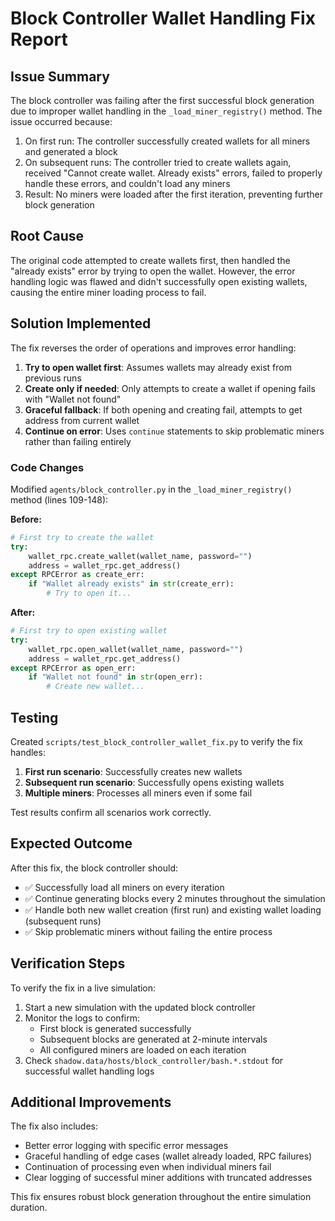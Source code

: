 # Block Controller Wallet Handling Fix Report

## Issue Summary

The block controller was failing after the first successful block generation due to improper wallet handling in the `_load_miner_registry()` method. The issue occurred because:

1. On first run: The controller successfully created wallets for all miners and generated a block
2. On subsequent runs: The controller tried to create wallets again, received "Cannot create wallet. Already exists" errors, failed to properly handle these errors, and couldn't load any miners
3. Result: No miners were loaded after the first iteration, preventing further block generation

## Root Cause

The original code attempted to create wallets first, then handled the "already exists" error by trying to open the wallet. However, the error handling logic was flawed and didn't successfully open existing wallets, causing the entire miner loading process to fail.

## Solution Implemented

The fix reverses the order of operations and improves error handling:

1. **Try to open wallet first**: Assumes wallets may already exist from previous runs
2. **Create only if needed**: Only attempts to create a wallet if opening fails with "Wallet not found"
3. **Graceful fallback**: If both opening and creating fail, attempts to get address from current wallet
4. **Continue on error**: Uses `continue` statements to skip problematic miners rather than failing entirely

### Code Changes

Modified `agents/block_controller.py` in the `_load_miner_registry()` method (lines 109-148):

**Before:**
```python
# First try to create the wallet
try:
    wallet_rpc.create_wallet(wallet_name, password="")
    address = wallet_rpc.get_address()
except RPCError as create_err:
    if "Wallet already exists" in str(create_err):
        # Try to open it...
```

**After:**
```python
# First try to open existing wallet
try:
    wallet_rpc.open_wallet(wallet_name, password="")
    address = wallet_rpc.get_address()
except RPCError as open_err:
    if "Wallet not found" in str(open_err):
        # Create new wallet...
```

## Testing

Created `scripts/test_block_controller_wallet_fix.py` to verify the fix handles:

1. **First run scenario**: Successfully creates new wallets
2. **Subsequent run scenario**: Successfully opens existing wallets
3. **Multiple miners**: Processes all miners even if some fail

Test results confirm all scenarios work correctly.

## Expected Outcome

After this fix, the block controller should:

- ✅ Successfully load all miners on every iteration
- ✅ Continue generating blocks every 2 minutes throughout the simulation
- ✅ Handle both new wallet creation (first run) and existing wallet loading (subsequent runs)
- ✅ Skip problematic miners without failing the entire process

## Verification Steps

To verify the fix in a live simulation:

1. Start a new simulation with the updated block controller
2. Monitor the logs to confirm:
   - First block is generated successfully
   - Subsequent blocks are generated at 2-minute intervals
   - All configured miners are loaded on each iteration
3. Check `shadow.data/hosts/block_controller/bash.*.stdout` for successful wallet handling logs

## Additional Improvements

The fix also includes:

- Better error logging with specific error messages
- Graceful handling of edge cases (wallet already loaded, RPC failures)
- Continuation of processing even when individual miners fail
- Clear logging of successful miner additions with truncated addresses

This fix ensures robust block generation throughout the entire simulation duration.